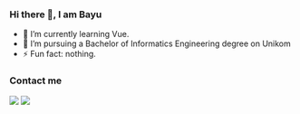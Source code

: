 ### Hi there 👋, I am Bayu

- 🌱 I’m currently learning Vue.
- 💼 I’m pursuing a Bachelor of Informatics Engineering degree on Unikom 
- ⚡ Fun fact: nothing. 

### Contact me

<a href="mailto:bayurifkialgh@gmail.com"><img src="https://img.shields.io/badge/-Gmail-red?style=flat&logo=Gmail&logoColor=white"/></a>
<a href="https://t.me/bayurifkialgh"><img src="https://img.shields.io/badge/-Telegram-0077B5?style=flat&logo=Telegram&logoColor=white"/></a>

